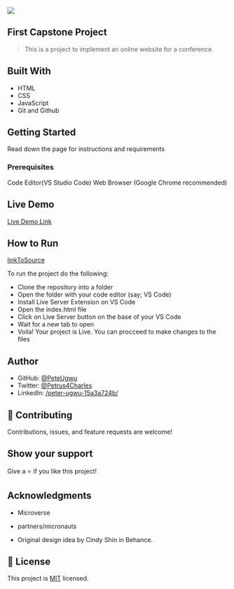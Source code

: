 ![](https://img.shields.io/badge/Microverse-blueviolet)

## First Capstone Project

> This is a project to implement an online website for a conference.

## Built With

- HTML
- CSS
- JavaScript
- Git and Github

## Getting Started

Read down the page for instructions and requirements

### Prerequisites

Code Editor(VS Studio Code)
Web Browser (Google Chrome recommended)

## Live Demo

[Live Demo Link](https://peteugwu.github.io/html-Capstone/)

## How to Run

[linkToSource](https://github.com/PeteUgwu/First-Capstone-Project/tree/main)

To run the project do the following:

- Clone the repository into a folder
- Open the folder with your code editor (say; VS Code)
- Install Live Server Extension on VS Code
- Open the index.html file
- Click on Live Server button on the base of your VS Code
- Wait for a new tab to open
- Voila! Your project is Live. You can procceed to make changes to the files

## Author

- GitHub: [@PeteUgwu](https://github.com/PeteUgwu)
- Twitter: [@Petrus4Charles](https://twitter.com/Petrus4Charles)
- LinkedIn: [/peter-ugwu-15a3a724b/](https://www.linkedin.com/in/peter-ugwu-15a3a724b/)

## 🤝 Contributing

Contributions, issues, and feature requests are welcome!

## Show your support

Give a ⭐️ if you like this project!

## Acknowledgments

- Microverse
- partners/micronauts

- Original design idea by Cindy Shin in Behance.

## 📝 License

This project is [MIT](./LICENSE) licensed.
